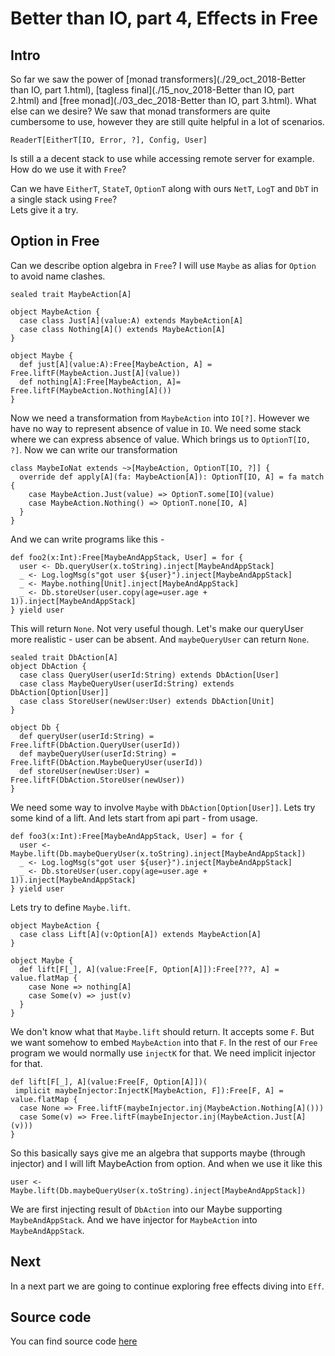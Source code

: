 # Better than IO, part 4, Effects in Free #
## Intro ##
So far we saw the power of [monad transformers](./29_oct_2018-Better than IO, part 1.html), [tagless final](./15_nov_2018-Better than IO, part 2.html) and [free monad](./03_dec_2018-Better than IO, part 3.html). What else can we desire?
We saw that monad transformers are quite cumbersome to use, however they are still quite helpful in a lot of scenarios.

    ReaderT[EitherT[IO, Error, ?], Config, User]
    
Is still a a decent stack to use while accessing remote server for example.
How do we use it with `Free`? 

Can we have `EitherT`, `StateT`, `OptionT` along with ours `NetT`, `LogT` and `DbT` in a single stack using `Free`?  
Lets give it a try.

## Option in Free ##
Can we describe option algebra in `Free`? I will use `Maybe` as alias for `Option` to avoid name clashes.

    sealed trait MaybeAction[A]

    object MaybeAction {
      case class Just[A](value:A) extends MaybeAction[A]
      case class Nothing[A]() extends MaybeAction[A]
    }
    
    object Maybe {
      def just[A](value:A):Free[MaybeAction, A] = Free.liftF(MaybeAction.Just[A](value))
      def nothing[A]:Free[MaybeAction, A]= Free.liftF(MaybeAction.Nothing[A]())
    }
    
Now we need a transformation from `MaybeAction` into `IO[?]`. 
However we have no way to represent absence of value in `IO`. We need some stack where we can express absence of value.
Which brings us to `OptionT[IO, ?]`. Now we can write our transformation

    class MaybeIoNat extends ~>[MaybeAction, OptionT[IO, ?]] {
      override def apply[A](fa: MaybeAction[A]): OptionT[IO, A] = fa match {
        case MaybeAction.Just(value) => OptionT.some[IO](value)
        case MaybeAction.Nothing() => OptionT.none[IO, A]
      }
    }

And we can write programs like this - 

    def foo2(x:Int):Free[MaybeAndAppStack, User] = for {
      user <- Db.queryUser(x.toString).inject[MaybeAndAppStack]
      _ <- Log.logMsg(s"got user ${user}").inject[MaybeAndAppStack]
      _ <- Maybe.nothing[Unit].inject[MaybeAndAppStack]
      _ <- Db.storeUser(user.copy(age=user.age + 1)).inject[MaybeAndAppStack]
    } yield user
    
This will return `None`. Not very useful though. Let's make our queryUser more realistic - user can be absent. And `maybeQueryUser` can return `None`.

    sealed trait DbAction[A]
    object DbAction {
      case class QueryUser(userId:String) extends DbAction[User]
      case class MaybeQueryUser(userId:String) extends DbAction[Option[User]]
      case class StoreUser(newUser:User) extends DbAction[Unit]
    }

    object Db {
      def queryUser(userId:String) = Free.liftF(DbAction.QueryUser(userId))
      def maybeQueryUser(userId:String) = Free.liftF(DbAction.MaybeQueryUser(userId))
      def storeUser(newUser:User) = Free.liftF(DbAction.StoreUser(newUser))
    }
    
We need some way to involve `Maybe` with `DbAction[Option[User]]`. Lets try some kind of a lift.
And lets start from api part - from usage.

    def foo3(x:Int):Free[MaybeAndAppStack, User] = for {
      user <- Maybe.lift(Db.maybeQueryUser(x.toString).inject[MaybeAndAppStack])
      _ <- Log.logMsg(s"got user ${user}").inject[MaybeAndAppStack]
      _ <- Db.storeUser(user.copy(age=user.age + 1)).inject[MaybeAndAppStack]
    } yield user

Lets try to define `Maybe.lift`.

    object MaybeAction {
      case class Lift[A](v:Option[A]) extends MaybeAction[A]
    }

    object Maybe {
      def lift[F[_], A](value:Free[F, Option[A]]):Free[???, A] = value.flatMap {
        case None => nothing[A]
        case Some(v) => just(v)
      }
    }
     
We don't know what that `Maybe.lift` should return. It accepts some `F`. But we want somehow to embed `MaybeAction` into that `F`.
In the rest of our `Free` program we would normally use `injectK` for that. We need implicit injector for that.

    def lift[F[_], A](value:Free[F, Option[A]])(
     implicit maybeInjector:InjectK[MaybeAction, F]):Free[F, A] = value.flatMap {
      case None => Free.liftF(maybeInjector.inj(MaybeAction.Nothing[A]()))
      case Some(v) => Free.liftF(maybeInjector.inj(MaybeAction.Just[A](v)))
    }
    
So this basically says give me an algebra that supports maybe (through injector) and I will lift MaybeAction from option.
And when we use it like this 

    user <- Maybe.lift(Db.maybeQueryUser(x.toString).inject[MaybeAndAppStack])
    
We are first injecting result of `DbAction` into our Maybe supporting `MaybeAndAppStack`. And we have injector for `MaybeAction` into `MaybeAndAppStack`.

## Next ##
In a next part we are going to continue exploring free effects diving into `Eff`.

## Source code ##
You can find source code [here](https://github.com/dehun/better-than-io-option-in-free)
